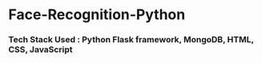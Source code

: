 # Face-Recognition-Python



### Tech Stack Used : Python Flask framework, MongoDB, HTML, CSS, JavaScript
